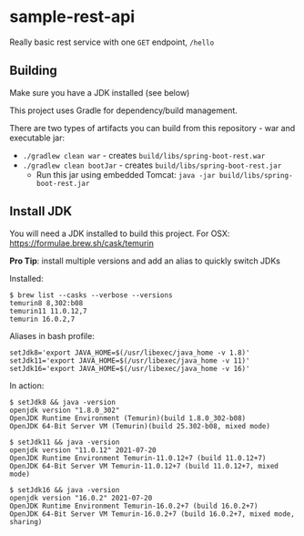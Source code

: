 # sample-rest-api
Really basic rest service with one `GET` endpoint, `/hello`

## Building
Make sure you have a JDK installed (see below)

This project uses Gradle for dependency/build management.

There are two types of artifacts you can build from this repository - war and executable jar:
* `./gradlew clean war` - creates `build/libs/spring-boot-rest.war`
* `./gradlew clean bootJar` - creates `build/libs/spring-boot-rest.jar` 
    * Run this jar using embedded Tomcat: `java -jar build/libs/spring-boot-rest.jar ` 
  
## Install JDK
You will need a JDK installed to build this project.  For OSX: https://formulae.brew.sh/cask/temurin

**Pro Tip**:  install multiple versions and add an alias to quickly switch JDKs

Installed:
```
$ brew list --casks --verbose --versions      
temurin8 8,302:b08
temurin11 11.0.12,7
temurin 16.0.2,7
```

Aliases in bash profile:
```
setJdk8='export JAVA_HOME=$(/usr/libexec/java_home -v 1.8)'
setJdk11='export JAVA_HOME=$(/usr/libexec/java_home -v 11)'
setJdk16='export JAVA_HOME=$(/usr/libexec/java_home -v 16)'
```

In action:
```
$ setJdk8 && java -version 
openjdk version "1.8.0_302"
OpenJDK Runtime Environment (Temurin)(build 1.8.0_302-b08)
OpenJDK 64-Bit Server VM (Temurin)(build 25.302-b08, mixed mode)
```

```
$ setJdk11 && java -version
openjdk version "11.0.12" 2021-07-20
OpenJDK Runtime Environment Temurin-11.0.12+7 (build 11.0.12+7)
OpenJDK 64-Bit Server VM Temurin-11.0.12+7 (build 11.0.12+7, mixed mode)
```

```
$ setJdk16 && java -version
openjdk version "16.0.2" 2021-07-20
OpenJDK Runtime Environment Temurin-16.0.2+7 (build 16.0.2+7)
OpenJDK 64-Bit Server VM Temurin-16.0.2+7 (build 16.0.2+7, mixed mode, sharing)
```
